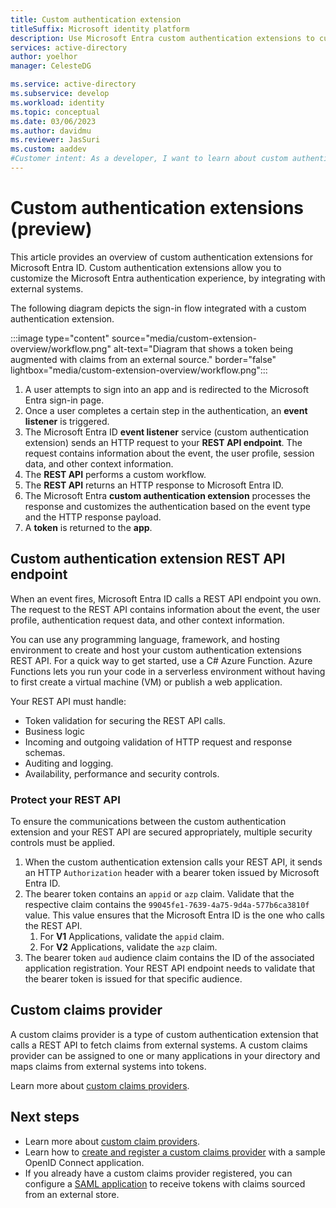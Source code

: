 ```yaml
---
title: Custom authentication extension 
titleSuffix: Microsoft identity platform
description: Use Microsoft Entra custom authentication extensions to customize your user's sign-in experience by using REST APIs or outbound webhooks.
services: active-directory
author: yoelhor
manager: CelesteDG

ms.service: active-directory
ms.subservice: develop
ms.workload: identity
ms.topic: conceptual
ms.date: 03/06/2023
ms.author: davidmu
ms.reviewer: JasSuri
ms.custom: aaddev 
#Customer intent: As a developer, I want to learn about custom authentication extensions so that I can augment tokens with claims from an external identity system or role management system.
---
```


# Custom authentication extensions (preview)

This article provides an overview of custom authentication extensions for Microsoft Entra ID. Custom authentication extensions allow you to customize the Microsoft Entra authentication experience, by integrating with external systems.

The following diagram depicts the sign-in flow integrated with a custom authentication extension.

:::image type="content" source="media/custom-extension-overview/workflow.png" alt-text="Diagram that shows a token being augmented with claims from an external source." border="false" lightbox="media/custom-extension-overview/workflow.png":::

1. A user attempts to sign into an app and is redirected to the Microsoft Entra sign-in page.
1. Once a user completes a certain step in the authentication, an **event listener** is triggered.
1. The Microsoft Entra ID **event listener** service (custom authentication extension) sends an HTTP request to your **REST API endpoint**. The request contains information about the event, the user profile, session data, and other context information.
1. The **REST API** performs a custom workflow.
1. The **REST API** returns an HTTP response to Microsoft Entra ID.
1. The Microsoft Entra **custom authentication extension** processes the response and customizes the authentication based on the event type and the HTTP response payload.
1. A **token** is returned to the **app**.

## Custom authentication extension REST API endpoint

When an event fires, Microsoft Entra ID calls a REST API endpoint you own. The request to the REST API contains information about the event, the user profile, authentication request data, and other context information.

You can use any programming language, framework, and hosting environment to create and host your custom authentication extensions REST API. For a quick way to get started, use a C# Azure Function. Azure Functions lets you run your code in a serverless environment without having to first create a virtual machine (VM) or publish a web application. 

Your REST API must handle:

- Token validation for securing the REST API calls.
- Business logic
- Incoming and outgoing validation of HTTP request and response schemas.
- Auditing and logging.
- Availability, performance and security controls.

### Protect your REST API

To ensure the communications between the custom authentication  extension and your REST API are secured appropriately, multiple security controls must be applied.

1. When the custom authentication extension calls your REST API, it sends an HTTP `Authorization` header with a bearer token issued by Microsoft Entra ID.
1. The bearer token contains an `appid` or `azp` claim. Validate that the respective claim contains the  `99045fe1-7639-4a75-9d4a-577b6ca3810f` value. This value ensures that the Microsoft Entra ID is the one who calls the REST API.
    1. For **V1** Applications, validate the `appid` claim.
    1. For **V2** Applications, validate the `azp` claim.
1. The bearer token `aud` audience claim contains the ID of the associated application registration. Your REST API endpoint needs to validate that the bearer token is issued for that specific audience.

## Custom claims provider

A custom claims provider is a type of custom authentication extension that calls a REST API to fetch claims from external systems. A custom claims provider can be assigned to one or many applications in your directory and maps claims from external systems into tokens.

Learn more about [custom claims providers](custom-claims-provider-overview.md).

## Next steps

- Learn more about [custom claim providers](custom-claims-provider-overview.md).
- Learn how to [create and register a custom claims provider](custom-extension-get-started.md) with a sample OpenID Connect application.
- If you already have a custom claims provider registered, you can configure a [SAML application](custom-extension-configure-saml-app.md) to receive tokens with claims sourced from an external store.
